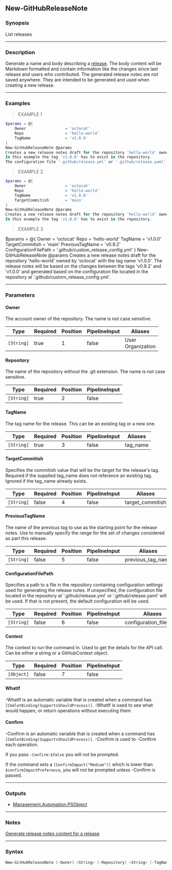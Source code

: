 New-GitHubReleaseNote
---------------------

### Synopsis
List releases

---

### Description

Generate a name and body describing a [release](https://docs.github.com/en/rest/releases/releases#get-a-release).
The body content will be Markdown formatted and contain information like
the changes since last release and users who contributed. The generated release notes are not saved anywhere. They are
intended to be generated and used when creating a new release.

---

### Examples
> EXAMPLE 1

```PowerShell
$params = @{
    Owner                 = 'octocat'
    Repo                  = 'hello-world'
    TagName               = 'v1.0.0'
}
New-GitHubReleaseNote @params
Creates a new release notes draft for the repository 'hello-world' owned by 'octocat' with the tag name 'v1.0.0'.
In this example the tag 'v1.0.0' has to exist in the repository.
The configuration file '.github/release.yml' or '.github/release.yaml' will be used.
```
> EXAMPLE 2

```PowerShell
$params = @{
    Owner                 = 'octocat'
    Repo                  = 'hello-world'
    TagName               = 'v1.0.0'
    TargetCommitish       = 'main'
}
New-GitHubReleaseNote @params
Creates a new release notes draft for the repository 'hello-world' owned by 'octocat' with the tag name 'v1.0.0'.
In this example the tag 'v1.0.0' has to exist in the repository.
```
> EXAMPLE 3

$params = @{
    Owner                 = 'octocat'
    Repo                  = 'hello-world'
    TagName               = 'v1.0.0'
    TargetCommitish       = 'main'
    PreviousTagName       = 'v0.9.2'
    ConfigurationFilePath = '.github/custom_release_config.yml'
}
New-GitHubReleaseNote @params
Creates a new release notes draft for the repository 'hello-world' owned by 'octocat' with the tag name 'v1.0.0'.
The release notes will be based on the changes between the tags 'v0.9.2' and 'v1.0.0' and generated based on the
configuration file located in the repository at '.github/custom_release_config.yml'.

---

### Parameters
#### **Owner**
The account owner of the repository. The name is not case sensitive.

|Type      |Required|Position|PipelineInput|Aliases              |
|----------|--------|--------|-------------|---------------------|
|`[String]`|true    |1       |false        |User<br/>Organization|

#### **Repository**
The name of the repository without the .git extension. The name is not case sensitive.

|Type      |Required|Position|PipelineInput|
|----------|--------|--------|-------------|
|`[String]`|true    |2       |false        |

#### **TagName**
The tag name for the release. This can be an existing tag or a new one.

|Type      |Required|Position|PipelineInput|Aliases |
|----------|--------|--------|-------------|--------|
|`[String]`|true    |3       |false        |tag_name|

#### **TargetCommitish**
Specifies the commitish value that will be the target for the release's tag.
Required if the supplied tag_name does not reference an existing tag.
Ignored if the tag_name already exists.

|Type      |Required|Position|PipelineInput|Aliases         |
|----------|--------|--------|-------------|----------------|
|`[String]`|false   |4       |false        |target_commitish|

#### **PreviousTagName**
The name of the previous tag to use as the starting point for the release notes.
Use to manually specify the range for the set of changes considered as part this release.

|Type      |Required|Position|PipelineInput|Aliases          |
|----------|--------|--------|-------------|-----------------|
|`[String]`|false   |5       |false        |previous_tag_name|

#### **ConfigurationFilePath**
Specifies a path to a file in the repository containing configuration settings used for generating the release notes.
If unspecified, the configuration file located in the repository at '.github/release.yml' or '.github/release.yaml' will be used.
If that is not present, the default configuration will be used.

|Type      |Required|Position|PipelineInput|Aliases                |
|----------|--------|--------|-------------|-----------------------|
|`[String]`|false   |6       |false        |configuration_file_path|

#### **Context**
The context to run the command in. Used to get the details for the API call.
Can be either a string or a GitHubContext object.

|Type      |Required|Position|PipelineInput|
|----------|--------|--------|-------------|
|`[Object]`|false   |7       |false        |

#### **WhatIf**
-WhatIf is an automatic variable that is created when a command has ```[CmdletBinding(SupportsShouldProcess)]```.
-WhatIf is used to see what would happen, or return operations without executing them
#### **Confirm**
-Confirm is an automatic variable that is created when a command has ```[CmdletBinding(SupportsShouldProcess)]```.
-Confirm is used to -Confirm each operation.

If you pass ```-Confirm:$false``` you will not be prompted.

If the command sets a ```[ConfirmImpact("Medium")]``` which is lower than ```$confirmImpactPreference```, you will not be prompted unless -Confirm is passed.

---

### Outputs
* [Management.Automation.PSObject](https://learn.microsoft.com/en-us/dotnet/api/System.Management.Automation.PSObject)

---

### Notes
[Generate release notes content for a release](https://docs.github.com/rest/releases/releases#list-releases)

---

### Syntax
```PowerShell
New-GitHubReleaseNote [-Owner] <String> [-Repository] <String> [-TagName] <String> [[-TargetCommitish] <String>] [[-PreviousTagName] <String>] [[-ConfigurationFilePath] <String>] [[-Context] <Object>] [-WhatIf] [-Confirm] [<CommonParameters>]
```
